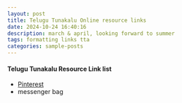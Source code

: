 ```yaml
---
layout: post
title: Telugu Tunakalu Online resource links
date: 2024-10-24 16:40:16
description: march & april, looking forward to summer
tags: formatting links tta
categories: sample-posts
---
```


#### Telugu Tunakalu Resource Link list

- [Pinterest](https://www.pinterest.com) 
- messenger bag

